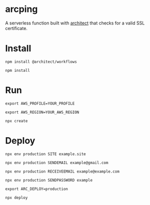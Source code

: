 # arcping

A serverless function built with [architect](https://arc.codes/) that checks for a valid SSL certificate.

# Install

`npm install @architect/workflows`

`npm install`

# Run

`export AWS_PROFILE=YOUR_PROFILE`

`export AWS_REGION=YOUR_AWS_REGION`

`npx create`

# Deploy

`npx env production SITE example.site`

`npx env production SENDEMAIL example@gmail.com`

`npx env production RECEIVEEMAIL example@example.com`

`npx env production SENDPASSWORD example`

`export ARC_DEPLOY=production`

`npx deploy`